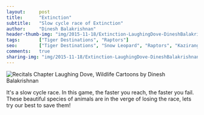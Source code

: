 ```yaml
---
layout:     post
title:      "Extinction"
subtitle:   "Slow cycle race of Extinction"
author:     "Dinesh Balakrishnan"
header-thumb-img: "img/2015-11-18/Extinction-LaughingDove-DineshBalakrishnan-thumb.jpg"
tags:       ["Tiger Destinations", "Raptors"]
seo: 		["Tiger Destinations", "Snow Leopard", "Raptors", "Kaziranga"]
comments:   true
sharing-img: "img/2015-11-18/Extinction-LaughingDove-DineshBalakrishnan.jpg"
---
```



<img src="{{ site.baseurl }}/img/2015-11-18/Extinction-LaughingDove-DineshBalakrishnan.jpg" alt="Recitals Chapter Laughing Dove, Wildlife Cartoons by Dinesh Balakrishnan">

<p>
It's a slow cycle race. In this game, the faster you reach, the faster you fail. These beautiful species of animals are in the verge of losing the race, lets try our best to save them!
</p>

